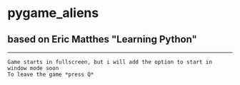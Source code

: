 # __pygame_aliens__

## based on Eric Matthes "Learning Python"

***

```
Game starts in fullscreen, but i will add the option to start in window mode soon
To leave the game *press Q*
```
